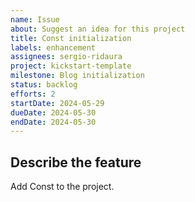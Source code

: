 ```yaml
---
name: Issue
about: Suggest an idea for this project
title: Const initialization
labels: enhancement
assignees: sergio-ridaura
project: kickstart-template
milestone: Blog initialization
status: backlog
efforts: 2
startDate: 2024-05-29
dueDate: 2024-05-30
endDate: 2024-05-30
---
```


## Describe the feature

Add Const to the project.
